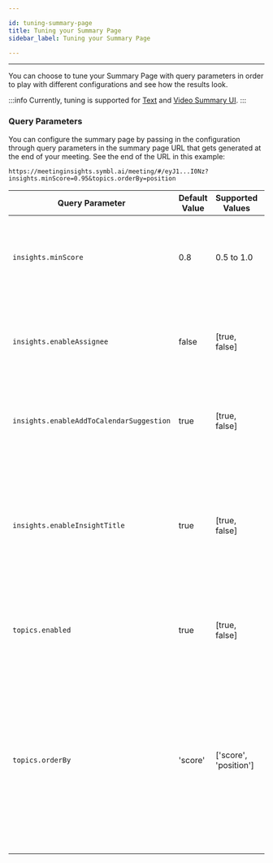 ```yaml
---

id: tuning-summary-page
title: Tuning your Summary Page
sidebar_label: Tuning your Summary Page

---
```


---

You can choose to tune your Summary Page with query parameters in order to play with different configurations and see how the results look.

:::info
Currently, tuning is supported for [Text](/docs/pre-built-ui/text-summary-ui) and [Video Summary UI](/docs/pre-built-ui/video-summary-ui). 
:::

### Query Parameters

You can configure the summary page by passing in the configuration through query parameters in the summary page URL that gets generated at the end of your meeting. See the end of the URL in this example:

`https://meetinginsights.symbl.ai/meeting/#/eyJ1...I0Nz?insights.minScore=0.95&topics.orderBy=position`

| Query Parameter | Default Value | Supported Values | Description |
| ------------ | -------- | ---------  | ------------------------------------ |
| `insights.minScore` | 0.8 | 0.5 to 1.0 | Minimum score that the summary page should use to render the insights |
| `insights.enableAssignee` | false | [true, false] | Enable to disable rending of the assignee and due date of the insight |
| `insights.enableAddToCalendarSuggestion` | true | [true, false] | Enable to disable add to calendar suggestion when applicable on insights |
| `insights.enableInsightTitle` | true | [true, false] | Enable or disable the title of an insight. The title indicates the originating person of the insight and if assignee of the insight. |
| `topics.enabled` | true | [true, false] | Enable or disable the summary topics in the summary page |
| `topics.orderBy` | 'score' | ['score', 'position'] | Ordering of the topics. score - order topics by the topic importance score. Position - order the topics by the position in the transcript they surfaced for the first time
